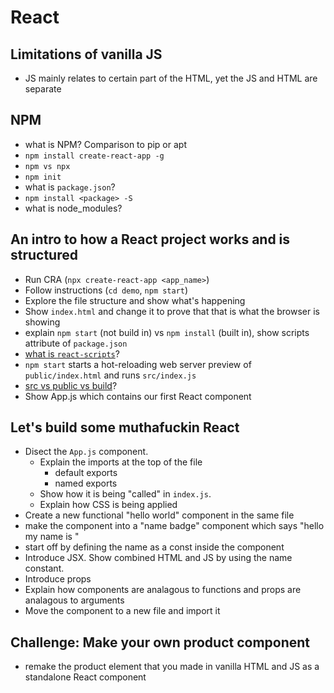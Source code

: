 # React

## Limitations of vanilla JS
- JS mainly relates to certain part of the HTML, yet the JS and HTML are separate

## NPM
- what is NPM? Comparison to pip or apt
- ```npm install create-react-app -g```
- ```npm vs npx```
- ```npm init```
- what is ```package.json```?
- ```npm install <package> -S```
- what is node_modules?

## An intro to how a React project works and is structured 
- Run CRA (```npx create-react-app <app_name>```)
- Follow instructions (```cd demo```, ```npm start```)
- Explore the file structure and show what's happening
- Show ```index.html``` and change it to prove that that is what the browser is showing
- explain ```npm start``` (not build in) vs ```npm install``` (built in), show scripts attribute of ```package.json```
- [what is ```react-scripts```](npmjs.com/package/react-scripts)?
- ```npm start``` starts a hot-reloading web server preview of ```public/index.html``` and runs ```src/index.js```
- [src vs public vs build](https://stackoverflow.com/questions/52266892/meaning-of-src-public-and-build-folders)?
- Show App.js which contains our first React component

## Let's build some muthafuckin React
- Disect the ```App.js``` component. 
    - Explain the imports at the top of the file
        - default exports
        - named exports
    - Show how it is being "called" in ```index.js```. 
    - Explain how CSS is being applied
- Create a new functional "hello world" component in the same file
- make the component into a "name badge" component which says "hello my name is <name>"
- start off by defining the name as a const inside the component
- Introduce JSX. Show combined HTML and JS by using the name constant.
- Introduce props
- Explain how components are analagous to functions and props are analagous to arguments
- Move the component to a new file and import it

## Challenge: Make your own product component
- remake the product element that you made in vanilla HTML and JS as a standalone React component
